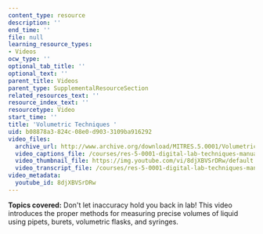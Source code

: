 ```yaml
---
content_type: resource
description: ''
end_time: ''
file: null
learning_resource_types:
- Videos
ocw_type: ''
optional_tab_title: ''
optional_text: ''
parent_title: Videos
parent_type: SupplementalResourceSection
related_resources_text: ''
resource_index_text: ''
resourcetype: Video
start_time: ''
title: 'Volumetric Techniques '
uid: b08878a3-824c-08e0-d903-3109ba916292
video_files:
  archive_url: http://www.archive.org/download/MITRES.5.0001/VolumetricTechniques_MitDigitalLabTechniquesManual.mp4
  video_captions_file: /courses/res-5-0001-digital-lab-techniques-manual-spring-2007/86cb17bec10159ab8db5cd6653d01412_8djXBVSrDRw.vtt
  video_thumbnail_file: https://img.youtube.com/vi/8djXBVSrDRw/default.jpg
  video_transcript_file: /courses/res-5-0001-digital-lab-techniques-manual-spring-2007/2d5fc42c5075b1b1d57688a15f618941_8djXBVSrDRw.pdf
video_metadata:
  youtube_id: 8djXBVSrDRw
---
```


**Topics covered:** Don't let inaccuracy hold you back in lab! This video introduces the proper methods for measuring precise volumes of liquid using pipets, burets, volumetric flasks, and syringes.



